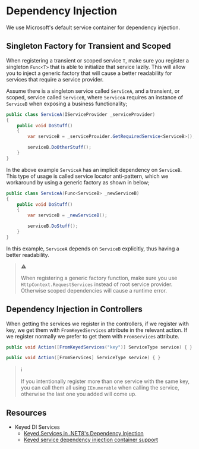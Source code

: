 # Dependency Injection

We use Microsoft's default service container for dependency injection.

## Singleton Factory for Transient and Scoped

When registering a transient or scoped service `T`, make sure you register a
singleton `Func<T>` that is able to initialize that service lazily. This will
allow you to inject a generic factory that will cause a better readability for
services that require a service provider.

Assume there is a singleton service called `ServiceA`, and a transient, or
scoped, service called `ServiceB`, where `ServiceA` requires an instance of
`ServiceB` when exposing a business functionality;

```csharp
public class ServiceA(IServiceProvider _serviceProvider)
{
    public void DoStuff()
    {
        var serviceB = _serviceProvider.GetRequiredService<ServiceB>();

        serviceB.DoOtherStuff();
    }
}
```

In the above example `ServiceA` has an implicit dependency on `ServiceB`. This
type of usage is called service locator anti-pattern, which we workaround by
using a generic factory as shown in below;

```csharp
public class ServiceA(Func<ServiceB> _newServiceB)
{
    public void DoStuff()
    {
        var serviceB = _newServiceB();

        serviceB.DoStuff();
    }
}
```

In this example, `ServiceA` depends on `ServiceB` explicitly, thus having a
better readability.

> :warning:
>
> When registering a generic factory function, make sure you use
> `HttpContext.RequestServices` instead of root service provider. Otherwise
> scoped dependencies will cause a runtime error.

## Dependency Injection in Controllers

When getting the services we register in the controllers, if we register with
key, we get them with `FromKeyedServices` attribute in the relevant action. If
we register normally we prefer to get them with `FromServices` attribute.

```csharp
public void Action([FromKeyedServices("key")] ServiceType service) { }

public void Action([FromServices] ServiceType service) { }
```

> :information_source:
>
> If you intentionally register more than one service with the same key, you can
> call them all using `IEnumerable` when calling the service, otherwise the last
> one you added will come up.

## Resources

- Keyed DI Services
  - [Keyed Services in .NET8's Dependency Injection][keyed-services-net8-di]
  - [Keyed service dependency injection container support][keyed-services-di-container-support]

[keyed-services-net8-di]: https://dev.to/xaberue/keyed-services-in-net8s-dependency-injection-2gni
[keyed-services-di-container-support]: https://andrewlock.net/exploring-the-dotnet-8-preview-keyed-services-dependency-injection-support/
